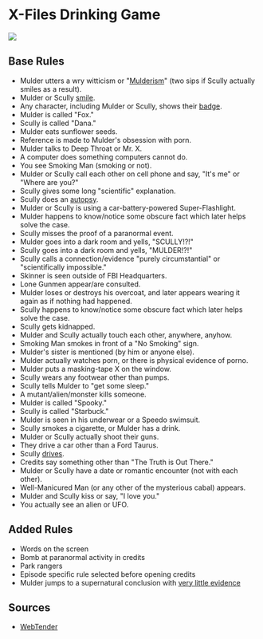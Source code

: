 # X-Files Drinking Game

![](https://media1.giphy.com/media/3o85xBa0pnoEMZ2los/200.gif)

## Base Rules

- Mulder utters a wry witticism or "[Mulderism](http://40.media.tumblr.com/d6bf619f2a2e86a7ed5e0a09a0877056/tumblr_n0cu2cp5b61trelvio1_500.png)" (two sips if Scully actually smiles as a result).
- Mulder or Scully [smile](http://3.bp.blogspot.com/-Cxop2z4jar0/T0U_u_QhR_I/AAAAAAAAAAc/f3zngtPd5tM/s640/shadow+scully+creepy+smile+bad+hair.PNG).
- Any character, including Mulder or Scully, shows their [badge](http://gillianandersonfan.com/gallery/albums/television/1993-2002%20-%20The%20X-Files/Screencaps/Season%203/S03E15%20-%20Piper%20Maru/KMP-DVD0947.jpg).
- Mulder is called "Fox."
- Scully is called "Dana."
- Mulder eats sunflower seeds.
- Reference is made to Mulder's obsession with porn.
- Mulder talks to Deep Throat or Mr. X.
- A computer does something computers cannot do.
- You see Smoking Man (smoking or not).
- Mulder or Scully call each other on cell phone and say, "It's me" or "Where are you?"
- Scully gives some long "scientific" explanation.
- Scully does an [autopsy](http://40.media.tumblr.com/26e9366437ccbabb3285caff6084c340/tumblr_nbx65yvNGY1rdqfuco1_1280.png).
- Mulder or Scully is using a car-battery-powered Super-Flashlight.
- Mulder happens to know/notice some obscure fact which later helps solve the case.
- Scully misses the proof of a paranormal event.
- Mulder goes into a dark room and yells, "SCULLY!?!"
- Scully goes into a dark room and yells, "MULDER!?!"
- Scully calls a connection/evidence "purely circumstantial" or "scientifically impossible."
- Skinner is seen outside of FBI Headquarters.
- Lone Gunmen appear/are consulted.
- Mulder loses or destroys his overcoat, and later appears wearing it again as if nothing had happened.
- Scully happens to know/notice some obscure fact which later helps solve the case.
- Scully gets kidnapped.
- Mulder and Scully actually touch each other, anywhere, anyhow.
- Smoking Man smokes in front of a "No Smoking" sign.
- Mulder's sister is mentioned (by him or anyone else).
- Mulder actually watches porn, or there is physical evidence of porno.
- Mulder puts a masking-tape X on the window.
- Scully wears any footwear other than pumps.
- Scully tells Mulder to "get some sleep."
- A mutant/alien/monster kills someone.
- Mulder is called "Spooky."
- Scully is called "Starbuck."
- Mulder is seen in his underwear or a Speedo swimsuit.
- Scully smokes a cigarette, or Mulder has a drink.
- Mulder or Scully actually shoot their guns.
- They drive a car other than a Ford Taurus.
- Scully [drives](http://gillianandersonfan.com/gallery/albums/television/1993-2002%20-%20The%20X-Files/Screencaps/Season%203/S03E15%20-%20Piper%20Maru/KMP-DVD0947.jpg).
- Credits say something other than "The Truth is Out There."
- Mulder or Scully have a date or romantic encounter (not with each other).
- Well-Manicured Man (or any other of the mysterious cabal) appears.
- Mulder and Scully kiss or say, "I love you."
- You actually see an alien or UFO.

## Added Rules

- Words on the screen
- Bomb at paranormal activity in credits
- Park rangers
- Episode specific rule selected before opening credits
- Mulder jumps to a supernatural conclusion with [very little evidence](https://49.media.tumblr.com/ac491edf38dba454e7b8f1d382d1902a/tumblr_nsrsowvnYH1r1huy0o1_500.gif)

## Sources
- [WebTender](http://www.webtender.com/handbook/games/x-files.game)

